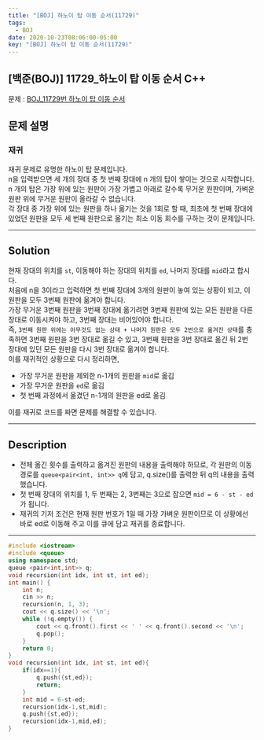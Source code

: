 ```yaml
---
title: "[BOJ] 하노이 탑 이동 순서(11729)"
tags:
  - BOJ
date: 2020-10-23T08:06:00-05:00
key: "[BOJ] 하노이 탑 이동 순서(11729)"
---
```


## [백준(BOJ)] 11729_하노이 탑 이동 순서 C++

<!--more-->

문제 : [BOJ_11729번 하노이 탑 이동 순서](https://www.acmicpc.net/problem/11729)<br>

## 문제 설명

### 재귀

재귀 문제로 유명한 하노이 탑 문제입니다.<br>
n을 입력받으면 세 개의 장대 중 첫 번째 장대에 n 개의 탑이 쌓이는 것으로 시작합니다.<br>
n 개의 탑은 가장 위에 있는 원판이 가장 가볍고 아래로 갈수록 무거운 원판이며, 가벼운 원판 위에 무거운 원판이 올라갈 수 없습니다.<br>
각 장대 중 가장 위에 있는 원판을 하나 옮기는 것을 1회로 할 때, 최초에 첫 번째 장대에 있었던 원판을 모두 세 번째 원판으로 옮기는 최소 이동 회수를 구하는 것이 문제입니다.<br>

---

## Solution

현재 장대의 위치를 `st`, 이동해야 하는 장대의 위치를 `ed`, 나머지 장대를 `mid`라고 합시다.<br>
처음에 n을 3이라고 입력하면 첫 번째 장대에 3개의 원판이 놓여 있는 상황이 되고, 이 원판을 모두 3번째 원판에 옮겨야 합니다.<br>
가장 무거운 3번째 원판을 3번째 장대에 옮기려면 3번째 원판에 있는 모든 원판을 다른 장대로 이동시켜야 하고, 3번째 장대는 비어있어야 합니다.<br>
즉, `3번째 원판 위에는 아무것도 없는 상태 + 나머지 원판은 모두 2번으로 옮겨진 상태`를 충족하면 3번째 원판을 3번 장대로 옮길 수 있고, 3번째 원판을 3번 장대로 옮긴 뒤 2번 장대에 있던 모든 원판을 다시 3번 장대로 옮겨야 합니다.<br>
이를 재귀적인 상황으로 다시 정리하면,

- 가장 무거운 원판을 제외한 n-1개의 원판을 `mid`로 옮김
- 가장 무거운 원판을 `ed`로 옮김
- 첫 번째 과정에서 옮겼던 n-1개의 원판을 ed로 옮김

이를 재귀로 코드를 짜면 문제를 해결할 수 있습니다.<br>

---

## Description

- 전체 옮긴 횟수를 출력하고 옮겨진 원판의 내용을 출력해야 하므로, 각 원판의 이동경로를 `queue<pair<int, int>> q`에 담고, q.size()를 출력한 뒤 q의 내용을 출력했습니다.<br>
- 첫 번째 장대의 위치를 1, 두 번째는 2, 3번째는 3으로 잡으면 `mid = 6 - st - ed`가 됩니다.<br>
- 재귀의 기저 조건은 현재 원판 번호가 1일 때 가장 가벼운 원판이므로 이 상황에선 바로 ed로 이동해 주고 이를 큐에 담고 재귀를 종료합니다.<br>

---

```cpp
#include <iostream>
#include <queue>
using namespace std;
queue <pair<int,int>> q;
void recursion(int idx, int st, int ed);
int main() {
    int n;
    cin >> n;
    recursion(n, 1, 3);
    cout << q.size() << '\n';
    while (!q.empty()) {
        cout << q.front().first << ' ' << q.front().second << '\n';
        q.pop();
    }
    return 0;
}
void recursion(int idx, int st, int ed){
    if(idx==1){
        q.push({st,ed});
        return;
    }
    int mid = 6-st-ed;
    recursion(idx-1,st,mid);
    q.push({st,ed});
    recursion(idx-1,mid,ed);
}
```
